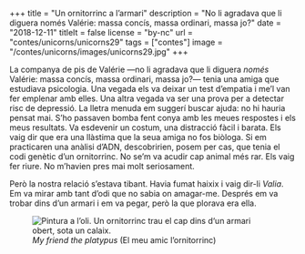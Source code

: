 +++
title = "Un ornitorrinc a l’armari"
description = "No li agradava que li diguera només Valérie: massa concís, massa ordinari, massa jo?"
date = "2018-12-11"
titleIt = false
license = "by-nc"
url = "contes/unicorns/unicorns29"
tags = ["contes"]
image = "/contes/unicorns/images/unicorns29.jpg"
+++

La companya de pis de Valérie —no li agradava que li diguera *només* Valérie: massa concís, massa ordinari, massa jo?— tenia una amiga que estudiava psicologia. Una vegada els va deixar un test d’empatia i me’l van fer emplenar amb elles. Una altra vegada va ser una prova per a detectar risc de depressió. La lletra menuda em suggerí buscar ajuda: no hi hauria pensat mai. S’ho passaven bomba fent conya amb les meues respostes i els meus resultats. Va esdevenir un costum, una distracció fàcil i barata. Els vaig dir que era una llàstima que la seua amiga no fos biòloga. Si em practicaren una anàlisi d’ADN, descobririen, posem per cas, que tenia el codi genètic d’un ornitorrinc. No se’m va acudir cap animal més rar. Els vaig fer riure. No m’havien pres mai molt seriosament.

Però la nostra relació s’estava tibant. Havia fumat haixix i vaig dir-li *Valia*. Em va mirar amb tant d’odi que no sabia on amagar-me. Després em va trobar dins d’un armari i em va pegar, però la que plorava era ella.

<figure class="illustration"><img src="/contes/unicorns/images/unicorns29.jpg" alt="Pintura a l’oli. Un ornitorrinc trau el cap dins d‘un armari obert, sota un calaix."><figcaption><em>My friend the platypus</em> (El meu amic l’ornitorrinc)</figcaption></figure>

